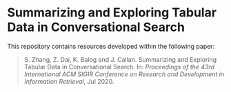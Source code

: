 # Summarizing and Exploring Tabular Data in  Conversational Search


This repository contains resources developed within the following paper:

> S. Zhang, Z. Dai, K. Balog and J. Callan. Summarizing and Exploring Tabular Data in  Conversational Search. In: *Proceedings of the 43rd International ACM SIGIR Conference on Research and Development in Information Retrieval*, Jul 2020.
